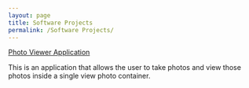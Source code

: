 ```yaml
---
layout: page
title: Software Projects
permalink: /Software Projects/
---
```

[Photo Viewer Application](https://github.com/jearbear1/PhotoViewer-)


This is an application that allows the user to take photos and view those photos inside a single view photo container.

